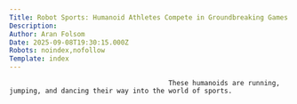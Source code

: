 ```yaml
---
Title: Robot Sports: Humanoid Athletes Compete in Groundbreaking Games
Description: 
Author: Aran Folsom
Date: 2025-09-08T19:30:15.000Z
Robots: noindex,nofollow
Template: index
---
```


                                            These humanoids are running, jumping, and dancing their way into the world of sports.
                                        